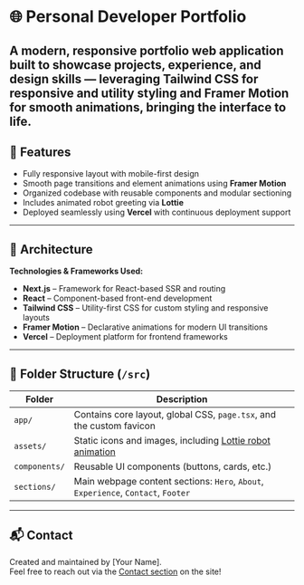 # 🌐 Personal Developer Portfolio

A modern, responsive portfolio web application built to showcase projects, experience, and design skills — leveraging Tailwind CSS for responsive and utility styling and Framer Motion for smooth animations, bringing the interface to life.
---

## 🚀 Features

- Fully responsive layout with mobile-first design
- Smooth page transitions and element animations using **Framer Motion**
- Organized codebase with reusable components and modular sectioning
- Includes animated robot greeting via **Lottie**
- Deployed seamlessly using **Vercel** with continuous deployment support

---

## 🧱 Architecture

**Technologies & Frameworks Used:**

- **Next.js** – Framework for React-based SSR and routing  
- **React** – Component-based front-end development  
- **Tailwind CSS** – Utility-first CSS for custom styling and responsive layouts  
- **Framer Motion** – Declarative animations for modern UI transitions  
- **Vercel** – Deployment platform for frontend frameworks  

---

## 📁 Folder Structure (`/src`)

| Folder        | Description |
|---------------|-------------|
| `app/`        | Contains core layout, global CSS, `page.tsx`, and the custom favicon |
| `assets/`     | Static icons and images, including [Lottie robot animation](https://lottiefiles.com/free-animation/robotsaludando-ZnoACNm8G9) |
| `components/` | Reusable UI components (buttons, cards, etc.) |
| `sections/`   | Main webpage content sections: `Hero`, `About`, `Experience`, `Contact`, `Footer` |

---

## 📬 Contact

Created and maintained by [Your Name].  
Feel free to reach out via the [Contact section](#contact) on the site!
